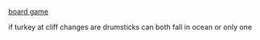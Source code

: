 [board game](https://www.kickstarter.com/projects/glasscannonunplugged/dont-starve-the-board-game?ref=3r9y3u)

if  turkey at cliff changes are drumsticks can both fall in ocean or only one
